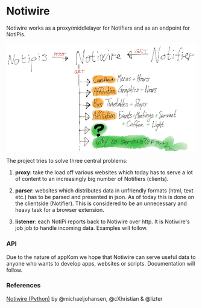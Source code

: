 Notiwire
========
Notiwire works as a proxy/middlelayer for Notifiers and as an endpoint for
NotiPis.

![alt text](wireframe.jpg)

The project tries to solve three central problems:

1. **proxy**: take the load off various websites which today has to serve a lot
of content to an increasingly big number of Notifiers (clients).

2. **parser**: websites which distributes data in unfriendly formats (html, text etc.)
has to be parsed and presented in json. As of today this is done on the clientside (Notifier).
This is considered to be an unnecessary and heavy task for a browser extension.

3. **listener**: each NotiPi reports back to Notiwire over http. It is Notiwire's job
job to handle incoming data. Examples will follow.

### API
Due to the nature of appKom we hope that Notiwire can serve useful data to
anyone who wants to develop apps, websites or scripts. Documentation will follow.

### References
[Notiwire (Python)](https://github.com/appKom/notiwire/commits/master)
by @michaeljohansen, @cXhristian & @lizter
